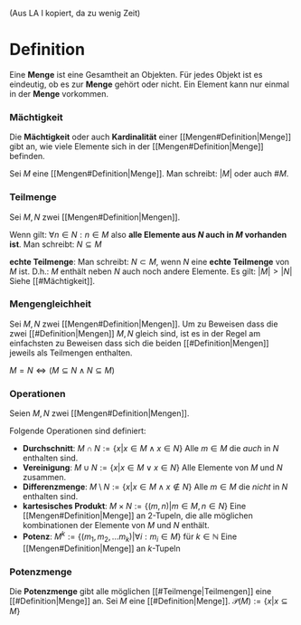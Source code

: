 (Aus LA I kopiert, da zu wenig Zeit)

# Definition

Eine __Menge__ ist eine Gesamtheit an Objekten. Für jedes Objekt ist es eindeutig, ob es zur __Menge__ gehört oder nicht. Ein Element kann nur einmal in der __Menge__ vorkommen.

### Mächtigkeit
Die __Mächtigkeit__ oder auch __Kardinalität__ einer [[Mengen#Definition|Menge]] gibt an, wie viele Elemente sich in der [[Mengen#Definition|Menge]] befinden. 

Sei $M$ eine [[Mengen#Definition|Menge]].
Man schreibt: $|M|$ oder auch $\#M$.

### Teilmenge
Sei $M, N$ zwei [[Mengen#Definition|Mengen]].

Wenn gilt:
	$\forall n \in N: n \in M$ 
also __alle Elemente aus $N$ auch in $M$ vorhanden ist__.
Man schreibt:
	$N \subseteq M$

__echte Teilmenge__:
	Man schreibt: $N \subset M$, wenn $N$ eine __echte Teilmenge__ von $M$ ist.
	D.h.: $M$ enthält neben $N$ auch noch andere Elemente. Es gilt: $|M| > |N|$
	Siehe [[#Mächtigkeit]].

### Mengengleichheit
Sei $M, N$ zwei [[Mengen#Definition|Mengen]].
Um zu Beweisen dass die zwei [[#Definition|Mengen]] $M, N$ gleich sind, ist es in der Regel am einfachsten zu Beweisen dass sich die beiden [[#Definition|Mengen]] jeweils als Teilmengen enthalten.

$M = N \Leftrightarrow (M \subseteq N \land N \subseteq M)$

### Operationen
Seien $M, N$ zwei [[Mengen#Definition|Mengen]].

Folgende Operationen sind definiert:
 - __Durchschnitt__:
	 $M \cap N := \{ x | x \in M \land x \in N\}$ 
	 Alle $m \in M$ die _auch_ in $N$ enthalten sind.
- __Vereinigung__:
	$M \cup N := \{ x | x \in M \lor x \in N\}$
	Alle Elemente von $M$ und $N$ zusammen.
- __Differenzmenge__:
	$M \setminus N := \{x| x \in M \land x \not\in N\}$
	Alle $m \in M$ die _nicht_ in $N$ enthalten sind.
- __kartesisches Produkt__:
	$M \times N := \{(m, n) | m \in M, n \in N\}$
	Eine [[Mengen#Definition|Menge]] an 2-Tupeln, die alle möglichen kombinationen der Elemente von $M$ und $N$ enthält.
- __Potenz__:
	$M^k := \{(m_1, m_2, \dots m_k) | \forall i: m_i \in M\}$ für $k \in \mathbb{N}$
	Eine [[Mengen#Definition|Menge]] an $k$-Tupeln

### Potenzmenge
Die __Potenzmenge__ gibt alle möglichen [[#Teilmenge|Teilmengen]] eine [[#Definition|Menge]] an.
Sei $M$ eine [[#Definition|Menge]].
	$\mathcal{P}(M) := \{x|x\subseteq M\}$
